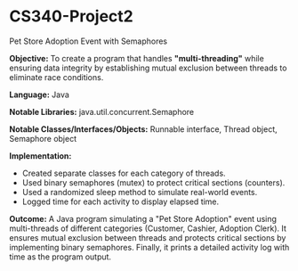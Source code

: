 # CS340-Project2
Pet Store Adoption Event with Semaphores

**Objective:** To create a program that handles **"multi-threading"** while ensuring data integrity by establishing mutual exclusion between threads to eliminate race conditions.

**Language:** Java

**Notable Libraries:** java.util.concurrent.Semaphore

**Notable Classes/Interfaces/Objects:** Runnable interface, Thread object, Semaphore object

**Implementation:**
- Created separate classes for each category of threads.
- Used binary semaphores (mutex) to protect critical sections (counters).
- Used a randomized sleep method to simulate real-world events.
- Logged time for each activity to display elapsed time.

**Outcome:** A Java program simulating a "Pet Store Adoption" event using multi-threads of different categories (Customer, Cashier, Adoption Clerk). It ensures mutual exclusion between threads and protects critical sections by implementing binary semaphores. Finally, it prints a detailed activity log with time as the program output.

